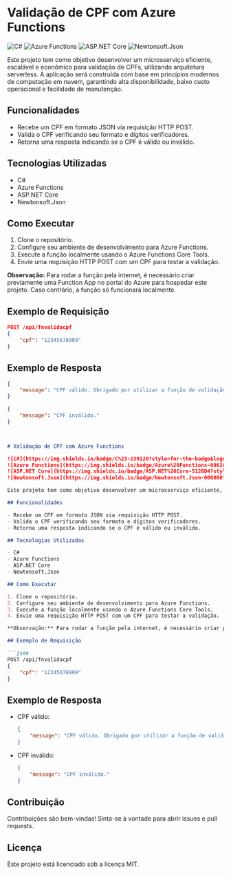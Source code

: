 # Validação de CPF com Azure Functions

![C#](https://img.shields.io/badge/C%23-239120?style=for-the-badge&logo=c-sharp&logoColor=white)
![Azure Functions](https://img.shields.io/badge/Azure%20Functions-0062AD?style=for-the-badge&logo=azure-functions&logoColor=white)
![ASP.NET Core](https://img.shields.io/badge/ASP.NET%20Core-512BD4?style=for-the-badge&logo=dotnet&logoColor=white)
![Newtonsoft.Json](https://img.shields.io/badge/Newtonsoft.Json-000000?style=for-the-badge&logo=json&logoColor=white)

Este projeto tem como objetivo desenvolver um microsserviço eficiente, escalável e econômico para validação de CPFs, utilizando arquitetura serverless. A aplicação será construída com base em princípios modernos de computação em nuvem, garantindo alta disponibilidade, baixo custo operacional e facilidade de manutenção.

## Funcionalidades

- Recebe um CPF em formato JSON via requisição HTTP POST.
- Valida o CPF verificando seu formato e dígitos verificadores.
- Retorna uma resposta indicando se o CPF é válido ou inválido.

## Tecnologias Utilizadas

- C#
- Azure Functions
- ASP.NET Core
- Newtonsoft.Json

## Como Executar

1. Clone o repositório.
2. Configure seu ambiente de desenvolvimento para Azure Functions.
3. Execute a função localmente usando o Azure Functions Core Tools.
4. Envie uma requisição HTTP POST com um CPF para testar a validação.

**Observação:** Para rodar a função pela internet, é necessário criar previamente uma Function App no portal do Azure para hospedar este projeto. Caso contrário, a função só funcionará localmente.

## Exemplo de Requisição

```json
POST /api/fnvalidacpf
{
    "cpf": "12345678909"
}
```

## Exemplo de Resposta

```json
{
    "message": "CPF válido. Obrigado por utilizar a função de validação de CPF."
}
```

```json
{
    "message": "CPF inválido."
}
```
```markdown


# Validação de CPF com Azure Functions

![C#](https://img.shields.io/badge/C%23-239120?style=for-the-badge&logo=c-sharp&logoColor=white)
![Azure Functions](https://img.shields.io/badge/Azure%20Functions-0062AD?style=for-the-badge&logo=azure-functions&logoColor=white)
![ASP.NET Core](https://img.shields.io/badge/ASP.NET%20Core-512BD4?style=for-the-badge&logo=dotnet&logoColor=white)
![Newtonsoft.Json](https://img.shields.io/badge/Newtonsoft.Json-000000?style=for-the-badge&logo=json&logoColor=white)

Este projeto tem como objetivo desenvolver um microsserviço eficiente, escalável e econômico para validação de CPFs, utilizando arquitetura serverless. A aplicação será construída com base em princípios modernos de computação em nuvem, garantindo alta disponibilidade, baixo custo operacional e facilidade de manutenção.

## Funcionalidades

- Recebe um CPF em formato JSON via requisição HTTP POST.
- Valida o CPF verificando seu formato e dígitos verificadores.
- Retorna uma resposta indicando se o CPF é válido ou inválido.

## Tecnologias Utilizadas

- C#
- Azure Functions
- ASP.NET Core
- Newtonsoft.Json

## Como Executar

1. Clone o repositório.
2. Configure seu ambiente de desenvolvimento para Azure Functions.
3. Execute a função localmente usando o Azure Functions Core Tools.
4. Envie uma requisição HTTP POST com um CPF para testar a validação.

**Observação:** Para rodar a função pela internet, é necessário criar previamente uma Function App no portal do Azure para hospedar este projeto. Caso contrário, a função só funcionará localmente.

## Exemplo de Requisição

```json
POST /api/fnvalidacpf
{
    "cpf": "12345678909"
}
```

## Exemplo de Resposta

- CPF válido:
  ```json
  {
      "message": "CPF válido. Obrigado por utilizar a função de validação de CPF."
  }
  ```

- CPF inválido:
  ```json
  {
      "message": "CPF inválido."
  }
  ```

## Contribuição

Contribuições são bem-vindas! Sinta-se à vontade para abrir issues e pull requests.

## Licença

Este projeto está licenciado sob a licença MIT.
```